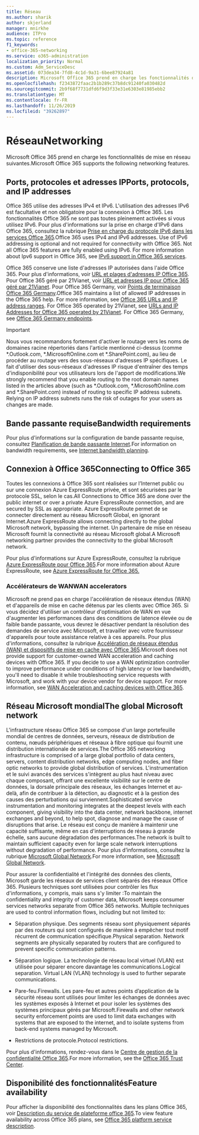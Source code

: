 ```yaml
---
title: Réseau
ms.author: sharik
author: skjerland
manager: mnirkhe
audience: ITPro
ms.topic: reference
f1_keywords:
- office-365-networking
ms.service: o365-administration
localization_priority: Normal
ms.custom: Adm_ServiceDesc
ms.assetid: 073dea34-7fd8-4c1d-9a31-6bee87924a81
description: Microsoft Office 365 prend en charge les fonctionnalités de mise en réseau suivantes.
ms.openlocfilehash: f2343872faac2b1b289c37b8dc91240fa030482d
ms.sourcegitcommit: 2b9f68f7731dfd6f9d3f33e31e6303e81985ebb2
ms.translationtype: MT
ms.contentlocale: fr-FR
ms.lasthandoff: 11/26/2019
ms.locfileid: "39262897"
---
```

# <a name="networking"></a><span data-ttu-id="aa7ab-103">Réseau</span><span class="sxs-lookup"><span data-stu-id="aa7ab-103">Networking</span></span>

<span data-ttu-id="aa7ab-104">Microsoft Office 365 prend en charge les fonctionnalités de mise en réseau suivantes.</span><span class="sxs-lookup"><span data-stu-id="aa7ab-104">Microsoft Office 365 supports the following networking features.</span></span>
  
## <a name="ports-protocols-and-ip-addresses"></a><span data-ttu-id="aa7ab-105">Ports, protocoles et adresses IP</span><span class="sxs-lookup"><span data-stu-id="aa7ab-105">Ports, protocols, and IP addresses</span></span>

<span data-ttu-id="aa7ab-p101">Office 365 utilise des adresses IPv4 et IPv6. L'utilisation des adresses IPv6 est facultative et non obligatoire pour la connexion à Office 365. Les fonctionnalités Office 365 ne sont pas toutes pleinement activées si vous utilisez IPv6. Pour plus d'informations sur la prise en charge d'IPv6 dans Office 365, consultez la rubrique [Prise en charge du protocole IPv6 dans les services Office 365](https://docs.microsoft.com/office365/enterprise/ipv6-support).</span><span class="sxs-lookup"><span data-stu-id="aa7ab-p101">Office 365 uses IPv4 and IPv6 addresses. Use of IPv6 addressing is optional and not required for connectivity with Office 365. Not all Office 365 features are fully enabled using IPv6. For more information about Ipv6 support in Office 365, see [IPv6 support in Office 365 services](https://docs.microsoft.com/office365/enterprise/ipv6-support).</span></span>
  
<span data-ttu-id="aa7ab-p102">Office 365 conserve une liste d'adresses IP autorisées dans l'aide Office 365. Pour plus d'informations, voir [URL et plages d'adresses IP Office 365](https://docs.microsoft.com/office365/enterprise/urls-and-ip-address-ranges). Pour Office 365 géré par 21Vianet, voir [URL et adresses IP pour Office 365 géré par 21Vianet](https://docs.microsoft.com/office365/enterprise/managing-office-365-endpoints). Pour Office 365 Germany, voir [Points de terminaison Office 365 Germany](https://support.office.com/article/Office-365-Germany-endpoints-8a113a50-0071-4155-bb8e-eba5a8dbd4c8).</span><span class="sxs-lookup"><span data-stu-id="aa7ab-p102">Office 365 maintains a list of allowed IP addresses in the Office 365 help. For more information, see [Office 365 URLs and IP address ranges](https://docs.microsoft.com/office365/enterprise/urls-and-ip-address-ranges). For Office 365 operated by 21Vianet, see [URLs and IP Addresses for Office 365 operated by 21Vianet](https://docs.microsoft.com/office365/enterprise/managing-office-365-endpoints). For Office 365 Germany, see [Office 365 Germany endpoints](https://support.office.com/article/Office-365-Germany-endpoints-8a113a50-0071-4155-bb8e-eba5a8dbd4c8).</span></span>
  
> [!IMPORTANT]
> <span data-ttu-id="aa7ab-p103">Nous vous recommandons fortement d'activer le routage vers les noms de domaines racine répertoriés dans l'article mentionné ci-dessus (comme \*.Outlook.com, \*.MicrosoftOnline.com et \*.SharePoint.com), au lieu de procéder au routage vers des sous-réseaux d'adresses IP spécifiques. Le fait d'utiliser des sous-réseaux d'adresses IP risque d'entraîner des temps d'indisponibilité pour vos utilisateurs lors de l'apport de modifications.</span><span class="sxs-lookup"><span data-stu-id="aa7ab-p103">We strongly recommend that you enable routing to the root domain names listed in the articles above (such as \*.Outlook.com, \*.MicrosoftOnline.com and \*.SharePoint.com) instead of routing to specific IP address subnets. Relying on IP address subnets runs the risk of outages for your users as changes are made.</span></span> 
  
## <a name="bandwidth-requirements"></a><span data-ttu-id="aa7ab-116">Bande passante requise</span><span class="sxs-lookup"><span data-stu-id="aa7ab-116">Bandwidth requirements</span></span>

<span data-ttu-id="aa7ab-117">Pour plus d'informations sur la configuration de bande passante requise, consultez [Planification de bande passante Internet](https://docs.microsoft.com/office365/enterprise/network-planning-and-performance).</span><span class="sxs-lookup"><span data-stu-id="aa7ab-117">For information on bandwidth requirements, see [Internet bandwidth planning](https://docs.microsoft.com/office365/enterprise/network-planning-and-performance).</span></span>
  
## <a name="connecting-to-office-365"></a><span data-ttu-id="aa7ab-118">Connexion à Office 365</span><span class="sxs-lookup"><span data-stu-id="aa7ab-118">Connecting to Office 365</span></span>

<span data-ttu-id="aa7ab-119">Toutes les connexions à Office 365 sont réalisées sur l’Internet public ou sur une connexion Azure ExpressRoute privée, et sont sécurisées par le protocole SSL, selon le cas.</span><span class="sxs-lookup"><span data-stu-id="aa7ab-119">All Connections to Office 365 are done over the public internet or over a private Azure ExpressRoute connection, and are secured by SSL as appropriate.</span></span> <span data-ttu-id="aa7ab-120">Azure ExpressRoute permet de se connecter directement au réseau Microsoft Global, en ignorant Internet.</span><span class="sxs-lookup"><span data-stu-id="aa7ab-120">Azure ExpressRoute allows connecting directly to the global Microsoft network, bypassing the internet.</span></span> <span data-ttu-id="aa7ab-121">Un partenaire de mise en réseau Microsoft fournit la connectivité au réseau Microsoft global.</span><span class="sxs-lookup"><span data-stu-id="aa7ab-121">A Microsoft networking partner provides the connectivity to the global Microsoft network.</span></span>
  
<span data-ttu-id="aa7ab-122">Pour plus d'informations sur Azure ExpressRoute, consultez la rubrique [Azure ExpressRoute pour Office 365](https://aka.ms/expressrouteoffice365).</span><span class="sxs-lookup"><span data-stu-id="aa7ab-122">For more information about Azure ExpressRoute, see [Azure ExpressRoute for Office 365.](https://aka.ms/expressrouteoffice365)</span></span>
  
### <a name="wan-accelerators"></a><span data-ttu-id="aa7ab-123">Accélérateurs de WAN</span><span class="sxs-lookup"><span data-stu-id="aa7ab-123">WAN accelerators</span></span>

<span data-ttu-id="aa7ab-p105">Microsoft ne prend pas en charge l'accélération de réseaux étendus (WAN) et d'appareils de mise en cache détenus par les clients avec Office 365. Si vous décidez d'utiliser un contrôleur d'optimisation de WAN en vue d'augmenter les performances dans des conditions de latence élevée ou de faible bande passante, vous devrez le désactiver pendant la résolution des demandes de service avec Microsoft, et travailler avec votre fournisseur d'appareils pour toute assistance relative à ces appareils. Pour plus d'informations, consultez la rubrique [Accélération de réseaux étendus (WAN) et dispositifs de mise en cache avec Office 365](https://support.microsoft.com/help/2690045/using-third-party-network-devices-or-solutions-with-office-365).</span><span class="sxs-lookup"><span data-stu-id="aa7ab-p105">Microsoft does not provide support for customer-owned WAN acceleration and caching devices with Office 365. If you decide to use a WAN optimization controller to improve performance under conditions of high latency or low bandwidth, you'll need to disable it while troubleshooting service requests with Microsoft, and work with your device vendor for device support. For more information, see [WAN Acceleration and caching devices with Office 365](https://support.microsoft.com/help/2690045/using-third-party-network-devices-or-solutions-with-office-365).</span></span>
  
## <a name="the-global-microsoft-network"></a><span data-ttu-id="aa7ab-127">Réseau Microsoft mondial</span><span class="sxs-lookup"><span data-stu-id="aa7ab-127">The global Microsoft network</span></span>

<span data-ttu-id="aa7ab-128">L'infrastructure réseau Office 365 se compose d'un large portefeuille mondial de centres de données, serveurs, réseaux de distribution de contenu, nœuds périphériques et réseaux à fibre optique qui fournit une distribution internationale de services.</span><span class="sxs-lookup"><span data-stu-id="aa7ab-128">The Office 365 networking infrastructure is comprised of a large global portfolio of data centers, servers, content distribution networks, edge computing nodes, and fiber optic networks to provide global distribution of services.</span></span> <span data-ttu-id="aa7ab-129">L'instrumentation et le suivi avancés des services s'intègrent au plus haut niveau avec chaque composant, offrant une excellente visibilité sur le centre de données, la dorsale principale des réseaux, les échanges Internet et au-delà, afin de contribuer à la détection, au diagnostic et à la gestion des causes des perturbations qui surviennent.</span><span class="sxs-lookup"><span data-stu-id="aa7ab-129">Sophisticated service instrumentation and monitoring integrates at the deepest levels with each component, giving visibility into the data center, network backbone, internet exchanges and beyond, to help spot, diagnose and manage the cause of disruptions that arise.</span></span> <span data-ttu-id="aa7ab-130">Le réseau est conçu de manière à maintenir une capacité suffisante, même en cas d'interruptions de réseau à grande échelle, sans aucune dégradation des performances.</span><span class="sxs-lookup"><span data-stu-id="aa7ab-130">The network is built to maintain sufficient capacity even for large scale network interruptions without degradation of performance.</span></span> <span data-ttu-id="aa7ab-131">Pour plus d’informations, consultez la rubrique [Microsoft Global Network](https://docs.microsoft.com/azure/networking/microsoft-global-network).</span><span class="sxs-lookup"><span data-stu-id="aa7ab-131">For more information, see [Microsoft Global Network](https://docs.microsoft.com/azure/networking/microsoft-global-network).</span></span> 
  
<span data-ttu-id="aa7ab-p107">Pour assurer la confidentialité et l'intégrité des données des clients, Microsoft garde les réseaux de services client séparés des réseaux Office 365. Plusieurs techniques sont utilisées pour contrôler les flux d'informations, y compris, mais sans s'y limiter :</span><span class="sxs-lookup"><span data-stu-id="aa7ab-p107">To maintain the confidentiality and integrity of customer data, Microsoft keeps consumer services networks separate from Office 365 networks. Multiple techniques are used to control information flows, including but not limited to:</span></span>
  
- <span data-ttu-id="aa7ab-p108">Séparation physique. Des segments réseau sont physiquement séparés par des routeurs qui sont configurés de manière à empêcher tout motif récurrent de communication spécifique.</span><span class="sxs-lookup"><span data-stu-id="aa7ab-p108">Physical separation. Network segments are physically separated by routers that are configured to prevent specific communication patterns.</span></span>
    
- <span data-ttu-id="aa7ab-p109">Séparation logique. La technologie de réseau local virtuel (VLAN) est utilisée pour séparer encore davantage les communications.</span><span class="sxs-lookup"><span data-stu-id="aa7ab-p109">Logical separation. Virtual LAN (VLAN) technology is used to further separate communications.</span></span>
    
- <span data-ttu-id="aa7ab-138">Pare-feu.</span><span class="sxs-lookup"><span data-stu-id="aa7ab-138">Firewalls.</span></span> <span data-ttu-id="aa7ab-139">Les pare-feu et autres points d’application de la sécurité réseau sont utilisés pour limiter les échanges de données avec les systèmes exposés à Internet et pour isoler les systèmes des systèmes principaux gérés par Microsoft.</span><span class="sxs-lookup"><span data-stu-id="aa7ab-139">Firewalls and other network security enforcement points are used to limit data exchanges with systems that are exposed to the internet, and to isolate systems from back-end systems managed by Microsoft.</span></span> 
    
- <span data-ttu-id="aa7ab-140">Restrictions de protocole.</span><span class="sxs-lookup"><span data-stu-id="aa7ab-140">Protocol restrictions.</span></span>
    
<span data-ttu-id="aa7ab-141">Pour plus d'informations, rendez-vous dans le [Centre de gestion de la confidentialité Office 365](https://www.microsoft.com/trust-center).</span><span class="sxs-lookup"><span data-stu-id="aa7ab-141">For more information, see the [Office 365 Trust Center](https://www.microsoft.com/trust-center).</span></span> 
  
## <a name="feature-availability"></a><span data-ttu-id="aa7ab-142">Disponibilité des fonctionnalités</span><span class="sxs-lookup"><span data-stu-id="aa7ab-142">Feature availability</span></span>

<span data-ttu-id="aa7ab-143">Pour afficher la disponibilité des fonctionnalités dans les plans Office 365, voir [Description du service de plateforme office 365](office-365-platform-service-description.md).</span><span class="sxs-lookup"><span data-stu-id="aa7ab-143">To view feature availability across Office 365 plans, see [Office 365 platform service description](office-365-platform-service-description.md).</span></span>
  

